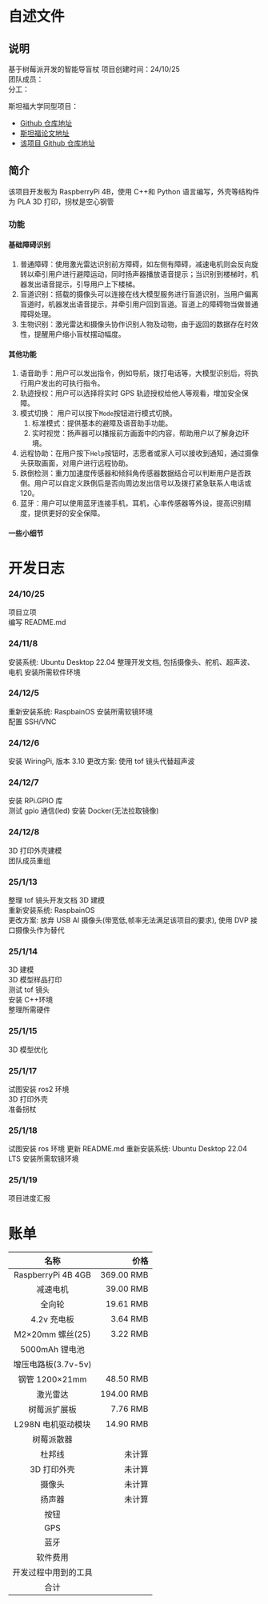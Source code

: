 # 自述文件

## 说明

基于树莓派开发的智能导盲杖
项目创建时间：24/10/25  
团队成员：  
分工：

斯坦福大学同型项目：

- [Github 仓库地址](https://github.com/pslade2/AugmentedCane/blob/main/README.md)
- [斯坦福论文地址](https://www.science.org/doi/10.1126/scirobotics.abg6594)
- [该项目 Github 仓库地址](https://github.com/404-d/smart-cane)

## 简介

该项目开发板为 RaspberryPi 4B，使用 C++和 Python 语言编写，外壳等结构件为 PLA 3D 打印，拐杖是空心钢管

### 功能

#### 基础障碍识别

1. 普通障碍：使用激光雷达识别前方障碍，如左侧有障碍，减速电机则会反向旋转以牵引用户进行避障运动，同时扬声器播放语音提示；当识别到楼梯时，机器发出语音提示，引导用户上下楼梯。
2. 盲道识别：搭载的摄像头可以连接在线大模型服务进行盲道识别，当用户偏离盲道时，机器发出语音提示，并牵引用户回到盲道。盲道上的障碍物当做普通障碍处理。
3. 生物识别：激光雷达和摄像头协作识别人物及动物，由于返回的数据存在时效性，提醒用户缩小盲杖摆动幅度。

#### 其他功能

1. 语音助手：用户可以发出指令，例如导航，拨打电话等，大模型识别后，将执行用户发出的可执行指令。
2. 轨迹授权：用户可以选择将实时 GPS 轨迹授权给他人等观看，增加安全保障。
3. 模式切换：
   用户可以按下`Mode`按钮进行模式切换。
   1. 标准模式：提供基本的避障及语音助手功能。
   2. 实时视觉：扬声器可以播报前方画面中的内容，帮助用户以了解身边环境。
4. 远程协助：在用户按下`Help`按钮时，志愿者或家人可以接收到通知，通过摄像头获取画面，对用户进行远程协助。
5. 跌倒检测：重力加速度传感器和倾斜角传感器数据结合可以判断用户是否跌倒。用户可以自定义跌倒后是否向周边发出信号以及拨打紧急联系人电话或 120。
6. 蓝牙：用户可以使用蓝牙连接手机，耳机，心率传感器等外设，提高识别精度，提供更好的安全保障。

#### 一些小细节

# 开发日志

### 24/10/25

项目立项  
编写 README.md

### 24/11/8

安装系统: Ubuntu Desktop 22.04
整理开发文档, 包括摄像头、舵机、超声波、电机
安装所需软件环境

### 24/12/5

重新安装系统: RaspbainOS
安装所需软镜环境  
配置 SSH/VNC

### 24/12/6

安装 WiringPi, 版本 3.10
更改方案: 使用 tof 镜头代替超声波

### 24/12/7

安装 RPi.GPIO 库  
测试 gpio 通信(led)
安装 Docker(无法拉取镜像)

### 24/12/8

3D 打印外壳建模  
团队成员重组

### 25/1/13

整理 tof 镜头开发文档
3D 建模  
重新安装系统: RaspbainOS  
更改方案: 放弃 USB AI 摄像头(带宽低,帧率无法满足该项目的要求), 使用 DVP 接口摄像头作为替代

### 25/1/14

3D 建模  
3D 模型样品打印  
测试 tof 镜头  
安装 C++环境  
整理所需硬件

### 25/1/15

3D 模型优化

### 25/1/17

试图安装 ros2 环境  
3D 打印外壳  
准备拐杖

### 25/1/18

试图安装 ros 环境
更新 README.md
重新安装系统: Ubuntu Desktop 22.04 LTS
安装所需软镜环境

### 25/1/19

项目进度汇报

# 账单

|         名称         |       价格 |
| :------------------: | ---------: |
|  RaspberryPi 4B 4GB  | 369.00 RMB |
|       减速电机       |  39.00 RMB |
|        全向轮        |  19.61 RMB |
|     4.2v 充电板      |   3.64 RMB |
|   M2×20mm 螺丝(25)   |   3.22 RMB |
|    5000mAh 锂电池    |            |
| 增压电路板(3.7v-5v)  |            |
|    钢管 1200×21mm    |  48.50 RMB |
|       激光雷达       | 194.00 RMB |
|     树莓派扩展板     |   7.76 RMB |
|  L298N 电机驱动模块  |  14.90 RMB |
|      树莓派散器      |            |
|        杜邦线        |     未计算 |
|     3D 打印外壳      |     未计算 |
|        摄像头        |     未计算 |
|        扬声器        |     未计算 |
|         按钮         |            |
|         GPS          |            |
|         蓝牙         |            |
|       软件费用       |            |
| 开发过程中用到的工具 |            |
|         合计         |            |
